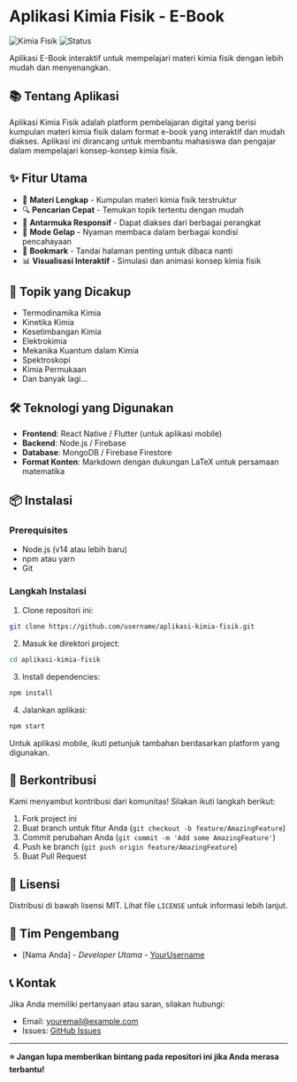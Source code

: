 # Aplikasi Kimia Fisik - E-Book

![Kimia Fisik](https://img.shields.io/badge/Subject-Physical%20Chemistry-blue) ![Status](https://img.shields.io/badge/Status-Development-orange)

Aplikasi E-Book interaktif untuk mempelajari materi kimia fisik dengan lebih mudah dan menyenangkan.

## 📚 Tentang Aplikasi

Aplikasi Kimia Fisik adalah platform pembelajaran digital yang berisi kumpulan materi kimia fisik dalam format e-book yang interaktif dan mudah diakses. Aplikasi ini dirancang untuk membantu mahasiswa dan pengajar dalam mempelajari konsep-konsep kimia fisik.

## ✨ Fitur Utama

- 📖 **Materi Lengkap** - Kumpulan materi kimia fisik terstruktur
- 🔍 **Pencarian Cepat** - Temukan topik tertentu dengan mudah
- 📱 **Antarmuka Responsif** - Dapat diakses dari berbagai perangkat
- 🌙 **Mode Gelap** - Nyaman membaca dalam berbagai kondisi pencahayaan
- 🔖 **Bookmark** - Tandai halaman penting untuk dibaca nanti
- 📊 **Visualisasi Interaktif** - Simulasi dan animasi konsep kimia fisik

## 🧪 Topik yang Dicakup

- Termodinamika Kimia
- Kinetika Kimia
- Kesetimbangan Kimia
- Elektrokimia
- Mekanika Kuantum dalam Kimia
- Spektroskopi
- Kimia Permukaan
- Dan banyak lagi...

## 🛠️ Teknologi yang Digunakan

- **Frontend**: React Native / Flutter (untuk aplikasi mobile)
- **Backend**: Node.js / Firebase
- **Database**: MongoDB / Firebase Firestore
- **Format Konten**: Markdown dengan dukungan LaTeX untuk persamaan matematika

## 📦 Instalasi

### Prerequisites
- Node.js (v14 atau lebih baru)
- npm atau yarn
- Git

### Langkah Instalasi

1. Clone repositori ini:
```bash
git clone https://github.com/username/aplikasi-kimia-fisik.git
```

2. Masuk ke direktori project:
```bash
cd aplikasi-kimia-fisik
```

3. Install dependencies:
```bash
npm install
```

4. Jalankan aplikasi:
```bash
npm start
```

Untuk aplikasi mobile, ikuti petunjuk tambahan berdasarkan platform yang digunakan.

## 🤝 Berkontribusi

Kami menyambut kontribusi dari komunitas! Silakan ikuti langkah berikut:

1. Fork project ini
2. Buat branch untuk fitur Anda (`git checkout -b feature/AmazingFeature`)
3. Commit perubahan Anda (`git commit -m 'Add some AmazingFeature'`)
4. Push ke branch (`git push origin feature/AmazingFeature`)
5. Buat Pull Request

## 📄 Lisensi

Distribusi di bawah lisensi MIT. Lihat file `LICENSE` untuk informasi lebih lanjut.

## 👥 Tim Pengembang

- [Nama Anda] - *Developer Utama* - [YourUsername](https://github.com/YourUsername)

## 📞 Kontak

Jika Anda memiliki pertanyaan atau saran, silakan hubungi:

- Email: youremail@example.com
- Issues: [GitHub Issues](https://github.com/username/aplikasi-kimia-fisik/issues)

---

**⭐ Jangan lupa memberikan bintang pada repositori ini jika Anda merasa terbantu!**